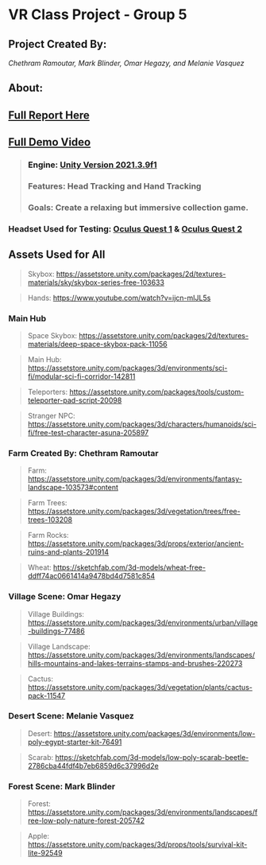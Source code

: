 # VR Class Project - Group 5
## **Project Created By:** 
_Chethram Ramoutar, Mark Blinder, Omar Hegazy, and Melanie Vasquez_

## About:
## <a href="latex/Report.pdf"> Full Report Here<a>
## <a href="https://youtu.be/uKfVXEuRD80"> Full Demo Video<a>

>### Engine: [Unity Version 2021.3.9f1](https://unity3d.com/get-unity/download/archive)
>### Features: Head Tracking and Hand Tracking
>### Goals: Create a relaxing but immersive collection game.

### **Headset Used for Testing:** [Oculus Quest 1](https://en.wikipedia.org/wiki/Oculus_Quest) & [Oculus Quest 2](https://www.meta.com/quest/products/quest-2/?utm_source=www.google.com&utm_medium=oculusredirect)

## Assets Used for All
> Skybox: https://assetstore.unity.com/packages/2d/textures-materials/sky/skybox-series-free-103633

>Hands: https://www.youtube.com/watch?v=ijcn-mIJL5s
### Main Hub 
>Space Skybox: https://assetstore.unity.com/packages/2d/textures-materials/deep-space-skybox-pack-11056

>Main Hub: https://assetstore.unity.com/packages/3d/environments/sci-fi/modular-sci-fi-corridor-142811

> Teleporters: https://assetstore.unity.com/packages/tools/custom-teleporter-pad-script-20098

>Stranger NPC: https://assetstore.unity.com/packages/3d/characters/humanoids/sci-fi/free-test-character-asuna-205897
### Farm Created By: Chethram Ramoutar
> Farm: https://assetstore.unity.com/packages/3d/environments/fantasy-landscape-103573#content

> Farm Trees: https://assetstore.unity.com/packages/3d/vegetation/trees/free-trees-103208

> Farm Rocks: https://assetstore.unity.com/packages/3d/props/exterior/ancient-ruins-and-plants-201914

> Wheat: https://sketchfab.com/3d-models/wheat-free-ddff74ac0661414a9478bd4d7581c854


### Village Scene: Omar Hegazy
> Village Buildings: https://assetstore.unity.com/packages/3d/environments/urban/village-buildings-77486

> Village Landscape: https://assetstore.unity.com/packages/3d/environments/landscapes/hills-mountains-and-lakes-terrains-stamps-and-brushes-220273

>Cactus: https://assetstore.unity.com/packages/3d/vegetation/plants/cactus-pack-11547

### Desert Scene: Melanie Vasquez
>Desert: https://assetstore.unity.com/packages/3d/environments/low-poly-egypt-starter-kit-76491


>Scarab: https://sketchfab.com/3d-models/low-poly-scarab-beetle-2786cba44fdf4b7eb6859d6c37996d2e
### Forest Scene: Mark Blinder
>Forest: https://assetstore.unity.com/packages/3d/environments/landscapes/free-low-poly-nature-forest-205742

>Apple: https://assetstore.unity.com/packages/3d/props/tools/survival-kit-lite-92549

